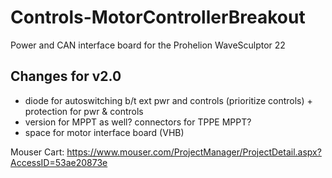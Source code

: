# Controls-MotorControllerBreakout
Power and CAN interface board for the Prohelion WaveSculptor 22

## Changes for v2.0
- diode for autoswitching b/t ext pwr and controls (prioritize controls) + protection for pwr & controls
- version for MPPT as well? connectors for TPPE MPPT?
-  space for motor interface board (VHB)

Mouser Cart: https://www.mouser.com/ProjectManager/ProjectDetail.aspx?AccessID=53ae20873e

